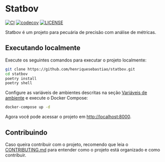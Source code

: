 # Statbov

[![CI](https://github.com/henriquesebastiao/statbov/actions/workflows/ci.yml/badge.svg)](https://github.com/henriquesebastiao/statbov/actions/workflows/ci.yml)
[![codecov](https://codecov.io/gh/henriquesebastiao/statbov/graph/badge.svg?token=PNjl5Z61RQ)](https://codecov.io/gh/henriquesebastiao/statbov)
[![LICENSE](https://img.shields.io/badge/license-MIT-green)](https://github.com/henriquesebastiao/statbov/blob/main/LICENSE)

Statbov é um projeto para pecuária de precisão com análise de métricas.

## Executando localmente

Execute os seguintes comandos para executar o projeto localmente:

```bash
git clone https://github.com/henriquesebastiao/statbov.git
cd statbov
poetry install
poetry shell
```

Configure as variáveis de ambientes descritas na seção [Variáveis de ambiente](#variáveis-de-ambiente) e execute o Docker Compose:

```bash
docker-compose up -d
```

Agora você pode acessar o projeto em [http://localhost:8000](http://localhost:8000).

## Contribuindo

Caso queira contribuir com o projeto, recomendo que leia o [CONTRIBUTING.md](CONTRIBUTING.md) para entender como o projeto está organizado e como contribuir.
